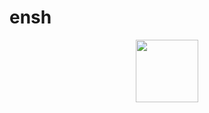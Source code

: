 # ensh
<div id="header" align="center">
<img src="https://media.tenor.com/2OC71RRv8rcAAAAi/me.gif" width="100"/>
</div>
